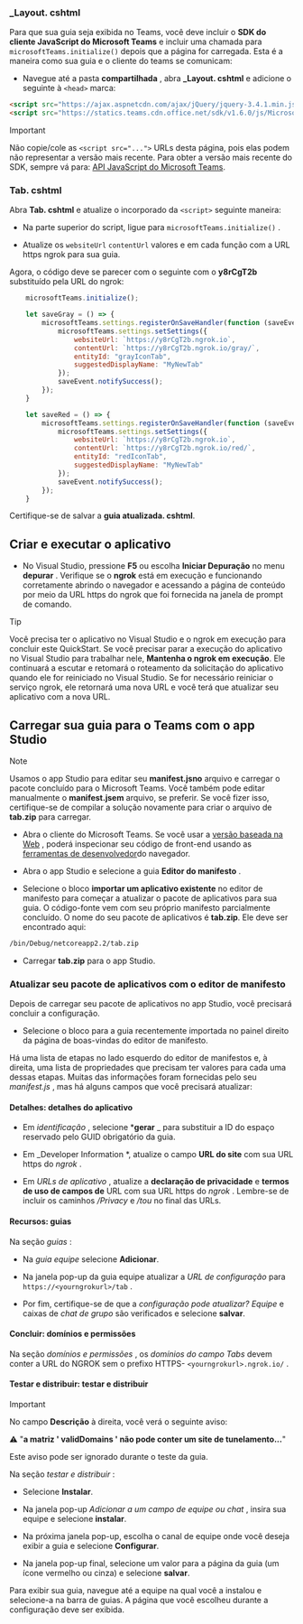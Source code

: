 ### <a name="_layoutcshtml"></a>_Layout. cshtml

Para que sua guia seja exibida no Teams, você deve incluir o **SDK do cliente JavaScript do Microsoft Teams** e incluir uma chamada para `microsoftTeams.initialize()` depois que a página for carregada. Esta é a maneira como sua guia e o cliente do teams se comunicam:

- Navegue até a pasta **compartilhada** , abra **_Layout. cshtml** e adicione o seguinte à `<head>` marca:

```html
<script src="https://ajax.aspnetcdn.com/ajax/jQuery/jquery-3.4.1.min.js"></script>
<script src="https://statics.teams.cdn.office.net/sdk/v1.6.0/js/MicrosoftTeams.min.js"></script>
```

>[!IMPORTANT]
>Não copie/cole as `<script src="...">` URLs desta página, pois elas podem não representar a versão mais recente. Para obter a versão mais recente do SDK, sempre vá para: [API JavaScript do Microsoft Teams](https://www.npmjs.com/package/@microsoft/teams-js).

### <a name="tabcshtml"></a>Tab. cshtml

Abra **Tab. cshtml** e atualize o incorporado da `<script>` seguinte maneira:

- Na parte superior do script, ligue para `microsoftTeams.initialize()` .

- Atualize os `websiteUrl` `contentUrl` valores e em cada função com a URL https ngrok para sua guia.

Agora, o código deve se parecer com o seguinte com o **y8rCgT2b** substituído pela URL do ngrok:

```javascript
    microsoftTeams.initialize();

    let saveGray = () => {
        microsoftTeams.settings.registerOnSaveHandler(function (saveEvent) {
            microsoftTeams.settings.setSettings({
                websiteUrl: `https://y8rCgT2b.ngrok.io`,
                contentUrl: `https://y8rCgT2b.ngrok.io/gray/`,
                entityId: "grayIconTab",
                suggestedDisplayName: "MyNewTab"
            });
            saveEvent.notifySuccess();
        });
    }

    let saveRed = () => {
        microsoftTeams.settings.registerOnSaveHandler(function (saveEvent) {
            microsoftTeams.settings.setSettings({
                websiteUrl: `https://y8rCgT2b.ngrok.io`,
                contentUrl: `https://y8rCgT2b.ngrok.io/red/`,
                entityId: "redIconTab",
                suggestedDisplayName: "MyNewTab"
            });
            saveEvent.notifySuccess();
        });
    }
```

Certifique-se de salvar a **guia atualizada. cshtml**.

## <a name="build-and-run-your-application"></a>Criar e executar o aplicativo

- No Visual Studio, pressione **F5** ou escolha **Iniciar Depuração** no menu **depurar** . Verifique se o **ngrok** está em execução e funcionando corretamente abrindo o navegador e acessando a página de conteúdo por meio da URL https do ngrok que foi fornecida na janela de prompt de comando.

>[!TIP]
>Você precisa ter o aplicativo no Visual Studio e o ngrok em execução para concluir este QuickStart. Se você precisar parar a execução do aplicativo no Visual Studio para trabalhar nele, **Mantenha o ngrok em execução**. Ele continuará a escutar e retomará o roteamento da solicitação do aplicativo quando ele for reiniciado no Visual Studio. Se for necessário reiniciar o serviço ngrok, ele retornará uma nova URL e você terá que atualizar seu aplicativo com a nova URL.

## <a name="upload-your-tab-to-teams-with-app-studio"></a>Carregar sua guia para o Teams com o app Studio

>[!Note]
> Usamos o app Studio para editar seu **manifest.jsno** arquivo e carregar o pacote concluído para o Microsoft Teams. Você também pode editar manualmente o **manifest.jsem** arquivo, se preferir. Se você fizer isso, certifique-se de compilar a solução novamente para criar o arquivo de **tab.zip** para carregar.

- Abra o cliente do Microsoft Teams. Se você usar a [versão baseada na Web](https://teams.microsoft.com) , poderá inspecionar seu código de front-end usando as [ferramentas de desenvolvedor](~/tabs/how-to/developer-tools.md)do navegador.

- Abra o app Studio e selecione a guia **Editor do manifesto** .

- Selecione o bloco **importar um aplicativo existente** no editor de manifesto para começar a atualizar o pacote de aplicativos para sua guia. O código-fonte vem com seu próprio manifesto parcialmente concluído. O nome do seu pacote de aplicativos é **tab.zip**. Ele deve ser encontrado aqui:

```bash
/bin/Debug/netcoreapp2.2/tab.zip
```

- Carregar **tab.zip** para o app Studio.

### <a name="update-your-app-package-with-manifest-editor"></a>Atualizar seu pacote de aplicativos com o editor de manifesto

Depois de carregar seu pacote de aplicativos no app Studio, você precisará concluir a configuração.

- Selecione o bloco para a guia recentemente importada no painel direito da página de boas-vindas do editor de manifesto.

Há uma lista de etapas no lado esquerdo do editor de manifestos e, à direita, uma lista de propriedades que precisam ter valores para cada uma dessas etapas. Muitas das informações foram fornecidas pelo seu *manifest.js* , mas há alguns campos que você precisará atualizar:

#### <a name="details-app-details"></a>Detalhes: detalhes do aplicativo

- Em *identificação* , selecione ***gerar** _ para substituir a ID do espaço reservado pelo GUID obrigatório da guia.

- Em _Developer Information *, atualize o campo **URL do site** com sua URL https do *ngrok* .

- Em *URLs de aplicativo* , atualize a **declaração de privacidade** e **termos de uso de campos de** URL com sua URL https do *ngrok* . Lembre-se de incluir os caminhos */Privacy* e */tou* no final das URLs.

#### <a name="capabilities-tabs"></a>Recursos: guias

Na seção *guias* :

- Na *guia equipe* selecione **Adicionar**.

- Na janela pop-up da guia equipe atualizar a *URL de configuração* para `https://<yourngrokurl>/tab` .

- Por fim, certifique-se de que a *configuração pode atualizar? Equipe* e caixas de *chat de grupo* são verificados e selecione **salvar**.

#### <a name="finish-domains-and-permissions"></a>Concluir: domínios e permissões

Na seção *domínios e permissões* , os *domínios do campo Tabs* devem conter a URL do NGROK sem o prefixo HTTPS- `<yourngrokurl>.ngrok.io/` .

#### <a name="test-and-distribute-test-and-distribute"></a>Testar e distribuir: testar e distribuir

>[!IMPORTANT]
>No campo **Descrição** à direita, você verá o seguinte aviso:
>
>&#9888; "**a matriz ' validDomains ' não pode conter um site de tunelamento...**"
>
>Este aviso pode ser ignorado durante o teste da guia.

Na seção *testar e distribuir* :

- Selecione **Instalar**.

- Na janela pop-up *Adicionar a um campo de equipe ou chat* , insira sua equipe e selecione **instalar**.

- Na próxima janela pop-up, escolha o canal de equipe onde você deseja exibir a guia e selecione **Configurar**.

- Na janela pop-up final, selecione um valor para a página da guia (um ícone vermelho ou cinza) e selecione **salvar**.

Para exibir sua guia, navegue até a equipe na qual você a instalou e selecione-a na barra de guias. A página que você escolheu durante a configuração deve ser exibida.
